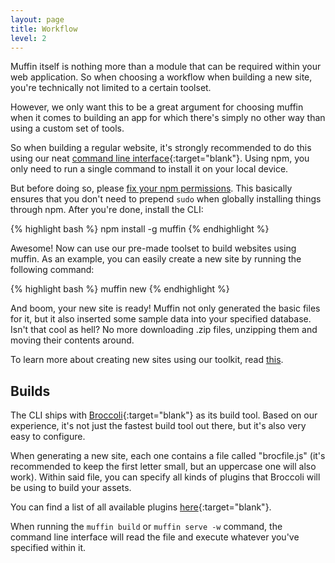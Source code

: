 ```yaml
---
layout: page
title: Workflow
level: 2
---
```


Muffin itself is nothing more than a module that can be required within your web application. So when choosing a workflow when building a new site, you're technically not limited to a certain toolset.

However, we only want this to be a great argument for choosing muffin when it comes to building an app for which there's simply no other way than using a custom set of tools.

So when building a regular website, it's strongly recommended to do this using our neat [command line interface](https://github.com/muffin/cli){:target="blank"}. Using npm, you only need to run a single command to install it on your local device.

But before doing so, please [fix your npm permissions](https://docs.npmjs.com/getting-started/fixing-npm-permissions). This basically ensures that you don't need to prepend `sudo` when globally installing things through npm. After you're done, install the CLI:

{% highlight bash %}
npm install -g muffin
{% endhighlight %}

Awesome! Now can use our pre-made toolset to build websites using muffin. As an example, you can easily create a new site by running the following command:

{% highlight bash %}
muffin new
{% endhighlight %}

And boom, your new site is ready! Muffin not only generated the basic files for it, but it also inserted some sample data into your specified database. Isn't that cool as hell? No more downloading .zip files, unzipping them and moving their contents around.

To learn more about creating new sites using our toolkit, read [this](/guide/get-started).

## Builds

The CLI ships with [Broccoli](http://broccolijs.com){:target="blank"} as its build tool. Based on our experience, it's not just the fastest build tool out there, but it's also very easy to configure.

When generating a new site, each one contains a file called "brocfile.js" (it's recommended to keep the first letter small, but an uppercase one will also work). Within said file, you can specify all kinds of plugins that Broccoli will be using to build your assets.

You can find a list of all available plugins [here](https://www.npmjs.com/browse/keyword/broccoli-plugin){:target="blank"}.

When running the `muffin build` or `muffin serve -w` command, the command line interface will read the file and execute whatever you've specified within it.
